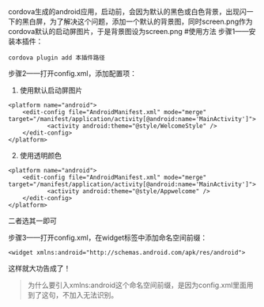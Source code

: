 cordova生成的android应用，启动前，会因为默认的黑色或白色背景，出现闪一下的黑白屏，为了解决这个问题，添加一个默认的背景图，同时screen.png作为cordova默认的启动屏图片，于是背景图设为screen.png
#使用方法
步骤1——安装本插件：
```
cordova plugin add 本插件路径
 ```

步骤2——打开config.xml，添加配置项：

1. 使用默认启动屏图片
 ```
 <platform name="android">
     <edit-config file="AndroidManifest.xml" mode="merge" target="/manifest/application/activity[@android:name='MainActivity']">
            <activity android:theme="@style/WelcomeStyle" />
     </edit-config>
</platform>
 ```
2. 使用透明颜色
 ```
 <platform name="android">
     <edit-config file="AndroidManifest.xml" mode="merge" target="/manifest/application/activity[@android:name='MainActivity']">
            <activity android:theme="@style/Appwelcome" />
     </edit-config>
</platform>
 ```
二者选其一即可

步骤3——打开config.xml，在widget标签中添加命名空间前缀：

```
<widget xmlns:android="http://schemas.android.com/apk/res/android"> 
```
这样就大功告成了！

> 为什么要引入xmlns:android这个命名空间前缀，是因为config.xml里面用到了这句<activity android:theme="@style/WelcomeStyle" />，不加入无法识别。
